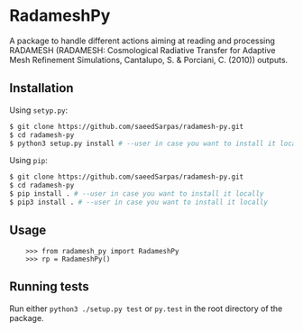 # RadameshPy
A package to handle different actions aiming at reading and processing
RADAMESH (RADAMESH: Cosmological Radiative Transfer for Adaptive Mesh Refinement
Simulations, Cantalupo, S. & Porciani, C. (2010)) outputs.

## Installation

Using ```setyp.py```:
```bash
$ git clone https://github.com/saeedSarpas/radamesh-py.git
$ cd radamesh-py
$ python3 setup.py install # --user in case you want to install it locally
```

Using ```pip```:
```bash
$ git clone https://github.com/saeedSarpas/radamesh-py.git
$ cd radamesh-py
$ pip install . # --user in case you want to install it locally
$ pip3 install . # --user in case you want to install it locally
```

## Usage

```
    >>> from radamesh_py import RadameshPy
    >>> rp = RadameshPy()
```


## Running tests

Run either ```python3 ./setup.py test``` or ```py.test``` in the root directory
of the package.
